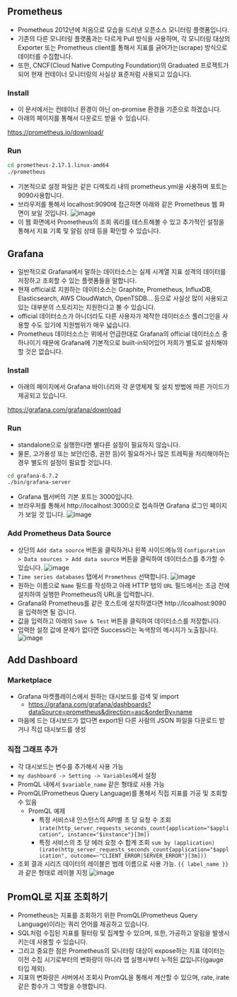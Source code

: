 ## Prometheus
- Prometheus 2012년에 처음으로 모습을 드러낸 오픈소스 모니터링 플랫폼입니다.
- 기존의 다른 모니터링 플랫폼과는 다르게 Pull 방식을 사용하며, 각 모니터링 대상의 Exporter 또는 Prometheus client를 통해서 지표를 긁어가는(scrape) 방식으로 데이터를 수집합니다.
- 또한, CNCF(Cloud Native Computing Foundation)의 Graduated 프로젝트가 되어 현재 컨테이너 모니터링의 사실상 표준처럼 사용되고 있습니다.

### Install
- 이 문서에서는 컨테이너 환경이 아닌 on-promise 환경을 기준으로 하겠습니다.
- 아래의 페이지를 통해서 다운로드 받을 수 있습니다.

https://prometheus.io/download/


### Run
```bash
cd prometheus-2.17.1.linux-amd64
./prometheus
```
- 기본적으로 설정 파일은 같은 디렉토리 내의 prometheus.yml을 사용하며 포트는 9090사용합니다.
- 브라우저를 통해서 localhost:9090에 접근하면 아래와 같은 Prometheus 웹 화면이 보일 것입니다.
![image](https://user-images.githubusercontent.com/33619494/187583861-3f99bbd0-6a1d-4644-963c-71e2e994af73.png)
- 이 웹 화면에서 Prometheus의 조회 쿼리를 테스트해볼 수 있고 추가적인 설정을 통해서 지표 기록 및 알림 상태 등을 확인할 수 있습니다.

## Grafana
- 일반적으로 Grafana에서 말하는 데이터소스는 실제 시계열 지표 성격의 데이터를 저장하고 조회할 수 있는 플랫폼들을 말합니다.
- 현재 official로 지원하는 데이터소스는 Graphite, Prometheus, InfluxDB, Elasticsearch, AWS CloudWatch, OpenTSDB... 등으로 사실상 많이 사용되고 있는 대부분의 스토리지는 지원한다고 볼 수 있습니다.
- official 데이터소스가 아니더라도 다른 사용자가 제작한 데이터소스 플러그인을 사용할 수도 있기에 지원범위가 매우 넓습니다.
- Prometheus 데이터소스는 위에서 언급한대로 Grafana의 official 데이터소스 중 하나이기 때문에 Grafana에 기본적으로 built-in되어있어 저희가 별도로 설치해야할 것은 없습니다.

### Install
- 아래의 페이지에서 Grafana 바이너리와 각 운영체제 및 설치 방법에 따른 가이드가 제공되고 있습니다.

https://grafana.com/grafana/download

### Run
- standalone으로 실행한다면 별다른 설정이 필요하지 않습니다.
- 물론, 고가용성 또는 보안(인증, 권한 등)이 필요하거나 많은 트레픽을 처리해야하는 경우 별도의 설정이 필요할 것입니다.
```bash
cd grafana-6.7.2
./bin/grafana-server
```
- Grafana 웹서버의 기본 포트는 3000입니다.
- 브라우저를 통해서 http://localhost:3000으로 접속하면 Grafana 로그인 페이지가 보일 것 입니다.
![image](https://user-images.githubusercontent.com/33619494/187584199-ccb70ffd-5cb7-4cb6-8ca8-c091d2bbc313.png)

### Add Prometheus Data Source
- 상단의 `Add data source` 버튼을 클릭하거나 왼쪽 사이드메뉴의 `Configuration > Data sources > Add data source` 버튼을 클릭하여 데이터소스를 추가할 수 있습니다.
![image](https://user-images.githubusercontent.com/33619494/187584288-c3232410-5697-44f3-a6f5-d20fc6971b93.png)
- `Time series databases` 탭에서 `Prometheus` 선택합니다.
![image](https://user-images.githubusercontent.com/33619494/187584437-388ef9c8-8371-498e-b340-35681c6cb508.png)
- 원하는 이름으로 `Name` 필드를 작성하고 아래 HTTP 탭의 `URL` 필드에서는 조금 전에 설치하여 실행한 Prometheus의 URL을 입력합니다.
- Grafana와 Prometheus를 같은 호스트에 설치하였다면 http://lcoalhost:9090을 입력하면 될 겁니다.
- 값을 입력하고 아래의 `Save & Test` 버튼을 클릭하여 데이터소스를 저장합니다.
- 입력한 설정 값에 문제가 없다면 Success라는 녹색창의 메시지가 노출됩니다.
![image](https://user-images.githubusercontent.com/33619494/187584594-eea9f3f7-7dbc-433c-ac4d-f59ae712e1c4.png)

## Add Dashboard

### Marketplace
- Grafana 마켓플레이스에서 원하는 대시보드를 검색 및 import
  - https://grafana.com/grafana/dashboards?dataSource=prometheus&direction=asc&orderBy=name
- 마음에 드는 대시보드가 없다면 export된 다른 사람의 JSON 파일을 다운로드 받거나 직섭 대시보드를 생성

### 직접 그래프 추가
- 각 대시보드는 변수를 추가해서 사용 가능
- `my dashboard -> Setting -> Variables`에서 설정
- PromQL 내에서 `$variable_name` 같은 형태로 사용 가능
- PromQL(Prometheus Query Language)를 통해서 직접 지표를 가공 및 조회할 수 있음
  - PromQL 예제
    - 특정 서비스내 인스턴스의 API별 초 당 요청 수 조회
    `irate(http_server_requests_seconds_count{application="$application", instance="$instance"}[3m])`
    - 특정 서비스의 초 당 에러 요청 수 합계 조회
    `sum by (application) (irate(http_server_requests_seconds_count{application="$application", outcome=~"CLIENT_ERROR|SERVER_ERROR"}[3m]))`
- 조회 결과 시리즈 데이터의 레이블은 범례 이름으로 사용 가능. `{{ label_name }}`과 같은 형태로 레이블 지정
![image](https://user-images.githubusercontent.com/33619494/187590971-6499670a-f6cf-498e-a652-6e38183079ed.png)

## PromQL로 지표 조회하기
- Prometheus는 지표를 조회하기 위한 PromQL(Prometheus Query Language)이라는 쿼리 언어를 제공하고 있습니다.
- SQL처럼 수집된 지표를 필터링 및 집계할 수 있으며, 또한, 가공하고 알림을 발생시키는데 사용할 수 있습니다.
- 그리고 중요한 점은 Prometheus의 모니터링 대상이 expose하는 지표 데이터는 이전 수집 시기로부터의 변화량이 아니라 앱 실행시부터 누적된 값입니다(gauge 타입 제외).
- 지표의 변화량은 서버에서 조회시 PromQL을 통해서 계산할 수 있으며, rate, irate 같은 함수가 그 역할을 수행합니다.
